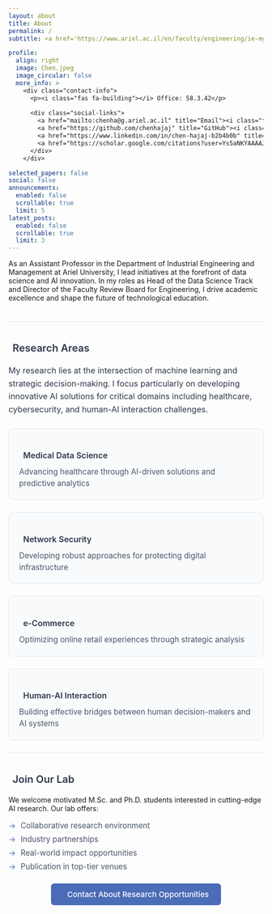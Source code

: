 ```yaml
---
layout: about
title: About
permalink: /
subtitle: <a href='https://www.ariel.ac.il/en/faculty/engineering/ie-mgt/'>Industrial Engineering and Management</a> at <a href='https://www.ariel.ac.il/'>Ariel University</a>. 

profile:
  align: right
  image: Chen.jpeg
  image_circular: false
  more_info: >
    <div class="contact-info">
      <p><i class="fas fa-building"></i> Office: 58.3.42</p>
      
      <div class="social-links">
        <a href="mailto:chenha@g.ariel.ac.il" title="Email"><i class="fas fa-envelope"></i></a>
        <a href="https://github.com/chenhajaj" title="GitHub"><i class="fab fa-github"></i></a>
        <a href="https://www.linkedin.com/in/chen-hajaj-b2b4b0b" title="LinkedIn"><i class="fab fa-linkedin"></i></a>
        <a href="https://scholar.google.com/citations?user=Ys5aNKYAAAAJ" title="Google Scholar"><i class="ai ai-google-scholar"></i></a>
      </div>
    </div>

selected_papers: false
social: false
announcements:
  enabled: false
  scrollable: true
  limit: 5
latest_posts:
  enabled: false
  scrollable: true
  limit: 3
---
```


<div class="about-content">
  <section class="intro">
    <p>As an Assistant Professor in the Department of Industrial Engineering and Management at Ariel University, I lead initiatives at the forefront of data science and AI innovation. In my roles as Head of the Data Science Track and Director of the Faculty Review Board for Engineering, I drive academic excellence and shape the future of technological education.</p>
  </section>

  <section class="research-focus">
    <h3><i class="fas fa-microscope"></i> Research Areas</h3>
    <p class="research-intro">My research lies at the intersection of machine learning and strategic decision-making. I focus particularly on developing innovative AI solutions for critical domains including healthcare, cybersecurity, and human-AI interaction challenges.</p>
    <div class="research-areas">
      <div class="area">
        <h4><i class="fas fa-heartbeat"></i> Medical Data Science</h4>
        <p>Advancing healthcare through AI-driven solutions and predictive analytics</p>
      </div>
      <div class="area">
        <h4><i class="fas fa-shield-alt"></i> Network Security</h4>
        <p>Developing robust approaches for protecting digital infrastructure</p>
      </div>
      <div class="area">
        <h4><i class="fas fa-shopping-cart"></i> e-Commerce</h4>
        <p>Optimizing online retail experiences through strategic analysis</p>
      </div>
      <div class="area">
        <h4><i class="fas fa-robot"></i> Human-AI Interaction</h4>
        <p>Building effective bridges between human decision-makers and AI systems</p>
      </div>
    </div>
  </section>

  <section class="join-lab">
    <h3><i class="fas fa-users"></i> Join Our Lab</h3>
    <p>We welcome motivated M.Sc. and Ph.D. students interested in cutting-edge AI research. Our lab offers:</p>
    <ul>
      <li>Collaborative research environment</li>
      <li>Industry partnerships</li>
      <li>Real-world impact opportunities</li>
      <li>Publication in top-tier venues</li>
    </ul>
    <div class="contact-button">
      <a href="mailto:chenha@g.ariel.ac.il" class="btn">
        <i class="fas fa-envelope"></i> Contact About Research Opportunities
      </a>
    </div>
  </section>
</div>

<style>
.about-content {
  max-width: 900px;
  margin: 0 auto;
}

section {
  margin-bottom: 2.5rem;
  padding-bottom: 1.5rem;
}

section:not(:last-child) {
  border-bottom: 1px solid #e2e8f0;
}

h3 {
  color: #2d3748;
  font-size: 1.25rem;
  font-weight: 600;
  margin-bottom: 1.25rem;
  display: flex;
  align-items: center;
  gap: 0.5rem;
}

h3 i {
  color: #4b6cb7;
}

.research-areas {
  display: grid;
  grid-template-columns: repeat(auto-fit, minmax(250px, 1fr));
  gap: 1.5rem;
  margin-top: 1rem;
}

.area {
  background: #f8fafc;
  padding: 1.25rem;
  border-radius: 0.5rem;
  border: 1px solid #e2e8f0;
  transition: all 0.2s ease;
}

.area:hover {
  border-color: #4b6cb7;
  transform: translateY(-2px);
}

.area h4 {
  color: #2d3748;
  font-size: 1rem;
  font-weight: 600;
  margin-bottom: 0.75rem;
  display: flex;
  align-items: center;
  gap: 0.5rem;
}

.area h4 i {
  color: #4b6cb7;
}

.area p {
  color: #4a5568;
  font-size: 0.95rem;
  line-height: 1.5;
  margin: 0;
}

.join-lab ul {
  list-style: none;
  padding: 0;
  margin: 1rem 0;
}

.join-lab li {
  color: #4a5568;
  font-size: 0.95rem;
  margin: 0.5rem 0;
  padding-left: 1.5rem;
  position: relative;
}

.join-lab li::before {
  content: "→";
  position: absolute;
  left: 0;
  color: #4b6cb7;
}

.contact-button {
  margin-top: 1.5rem;
  text-align: center;
}

.btn {
  display: inline-flex;
  align-items: center;
  gap: 0.5rem;
  padding: 0.75rem 1.5rem;
  background-color: #4b6cb7;
  color: white;
  border-radius: 0.375rem;
  font-size: 0.95rem;
  font-weight: 500;
  text-decoration: none;
  transition: all 0.2s ease;
}

.btn:hover {
  background-color: #3b5998;
  transform: translateY(-1px);
}

.contact-info {
  text-align: center;
  margin-top: 1rem;
}

.contact-info p {
  display: flex;
  align-items: center;
  justify-content: center;
  gap: 0.5rem;
  margin: 0.5rem 0;
  color: #4a5568;
  font-size: 0.95rem;
}

.social-links {
  display: flex;
  justify-content: center;
  gap: 1rem;
  margin-top: 1rem;
}

.social-links a {
  color: #4a5568;
  font-size: 1.25rem;
  transition: all 0.2s ease;
}

.social-links a:hover {
  color: #4b6cb7;
  transform: translateY(-2px);
}

@media (max-width: 768px) {
  .research-areas {
    grid-template-columns: 1fr;
  }

  section {
    margin-bottom: 2rem;
    padding-bottom: 1rem;
  }

  h3 {
    font-size: 1.15rem;
  }

  .area {
    padding: 1rem;
  }
}

.research-intro {
  color: #2d3748;
  font-size: 1rem;
  line-height: 1.6;
  margin-bottom: 1.5rem;
}
</style>